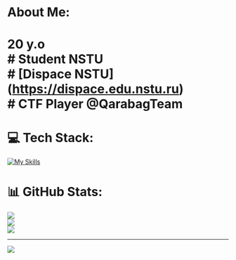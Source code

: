 #  About Me:
# 20 y.o<br># Student NSTU <br># [Dispace NSTU] (https://dispace.edu.nstu.ru)<br># CTF Player @QarabagTeam<br>


# 💻 Tech Stack:
[![My Skills](https://skillicons.dev/icons?i=js,ts,python,redis,postgreSQL,fastAPI)](https://skillicons.dev)
# 📊 GitHub Stats:
![](https://github-readme-stats.vercel.app/api?username=KirillEL&theme=blueberry&hide_border=false&include_all_commits=true&count_private=true)<br/>
![](https://github-readme-streak-stats.herokuapp.com/?user=KirillEL&theme=blueberry&hide_border=false)<br/>
![](https://github-readme-stats.vercel.app/api/top-langs/?username=KirillEL&theme=blueberry&hide_border=false&include_all_commits=true&count_private=true&layout=compact)

---
[![](https://visitcount.itsvg.in/api?id=KirillEL&icon=0&color=0)](https://visitcount.itsvg.in)


